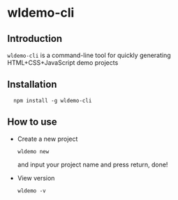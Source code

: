 # wldemo-cli
## Introduction
`wldemo-cli` is a command-line tool for quickly generating HTML+CSS+JavaScript demo projects
## Installation  
```
  npm install -g wldemo-cli
```
## How to use

- Create a new project
  ```
  wldemo new
  ```
  and input your project name and press return, done!

- View version
  ```
  wldemo -v
  ```